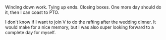 Winding down work. Tying up ends. Closing boxes. One more day should do it, then I can coast to PTO.

I don't know if I want to join V to do the rafting after the wedding dinner. It would make for a nice memory, but I was also super looking forward to a complete day for myself.
